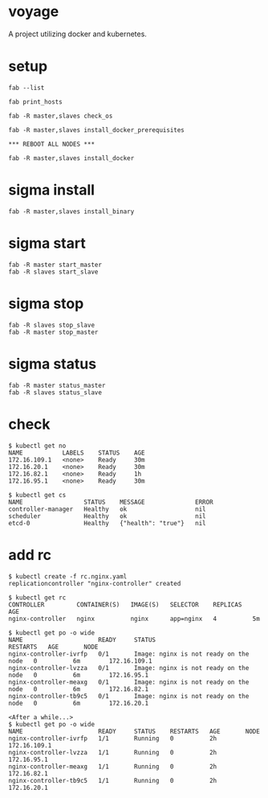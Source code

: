# voyage

A project utilizing docker and kubernetes.

# setup

	fab --list

	fab print_hosts

	fab -R master,slaves check_os

	fab -R master,slaves install_docker_prerequisites

	*** REBOOT ALL NODES ***

	fab -R master,slaves install_docker

# sigma install

	fab -R master,slaves install_binary

# sigma start

	fab -R master start_master
	fab -R slaves start_slave

# sigma stop
	
	fab -R slaves stop_slave
	fab -R master stop_master

# sigma status

	fab -R master status_master
	fab -R slaves status_slave

# check

	$ kubectl get no
	NAME           LABELS    STATUS    AGE
	172.16.109.1   <none>    Ready     30m
	172.16.20.1    <none>    Ready     30m
	172.16.82.1    <none>    Ready     1h
	172.16.95.1    <none>    Ready     30m
 
	$ kubectl get cs
	NAME                 STATUS    MESSAGE              ERROR
	controller-manager   Healthy   ok                   nil
	scheduler            Healthy   ok                   nil
	etcd-0               Healthy   {"health": "true"}   nil

# add rc

	$ kubectl create -f rc.nginx.yaml 
	replicationcontroller "nginx-controller" created

	$ kubectl get rc
	CONTROLLER         CONTAINER(S)   IMAGE(S)   SELECTOR    REPLICAS   AGE
	nginx-controller   nginx          nginx      app=nginx   4          5m

	$ kubectl get po -o wide
	NAME                     READY     STATUS                                  RESTARTS   AGE       NODE
	nginx-controller-ivrfp   0/1       Image: nginx is not ready on the node   0          6m        172.16.109.1
	nginx-controller-lvzza   0/1       Image: nginx is not ready on the node   0          6m        172.16.95.1
	nginx-controller-meaxg   0/1       Image: nginx is not ready on the node   0          6m        172.16.82.1
	nginx-controller-tb9c5   0/1       Image: nginx is not ready on the node   0          6m        172.16.20.1

	<After a while...>
	$ kubectl get po -o wide
	NAME                     READY     STATUS    RESTARTS   AGE       NODE
	nginx-controller-ivrfp   1/1       Running   0          2h        172.16.109.1
	nginx-controller-lvzza   1/1       Running   0          2h        172.16.95.1
	nginx-controller-meaxg   1/1       Running   0          2h        172.16.82.1
	nginx-controller-tb9c5   1/1       Running   0          2h        172.16.20.1
